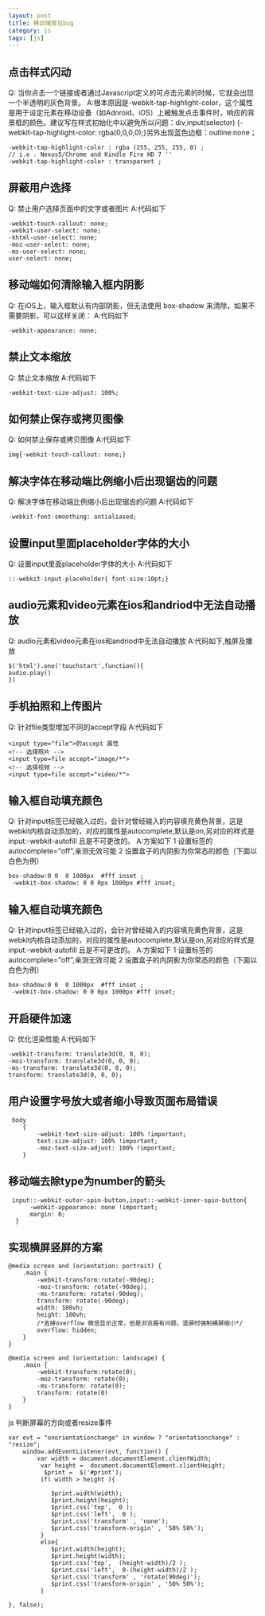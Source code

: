 ```yaml
---
layout: post
title: 移动端常见bug
category: js
tags: [js]
---
```


## 点击样式闪动

Q: 当你点击一个链接或者通过Javascript定义的可点击元素的时候，它就会出现一个半透明的灰色背景。
A:根本原因是-webkit-tap-highlight-color，这个属性是用于设定元素在移动设备（如Adnroid、iOS）上被触发点击事件时，响应的背景框的颜色。建议写在样式初始化中以避免所以问题：div,input(selector) {-webkit-tap-highlight-color: rgba(0,0,0,0);}另外出现蓝色边框：outline:none；

```
-webkit-tap-highlight-color : rgba (255, 255, 255, 0) ;
// i.e . Nexus5/Chrome and Kindle Fire HD 7 ''
-webkit-tap-highlight-color : transparent ;  
```


## 屏蔽用户选择

Q: 禁止用户选择页面中的文字或者图片
A:代码如下

```
-webkit-touch-callout: none;
-webkit-user-select: none;
-khtml-user-select: none;
-moz-user-select: none;
-ms-user-select: none;
user-select: none;
```


## 移动端如何清除输入框内阴影

Q: 在iOS上，输入框默认有内部阴影，但无法使用 box-shadow 来清除，如果不需要阴影，可以这样关闭：
A:代码如下

```
-webkit-appearance: none;
```


## 禁止文本缩放

Q: 禁止文本缩放
A:代码如下

```
-webkit-text-size-adjust: 100%;
```


## 如何禁止保存或拷贝图像

Q: 如何禁止保存或拷贝图像
A:代码如下

```
img{-webkit-touch-callout: none;}
```


## 解决字体在移动端比例缩小后出现锯齿的问题

Q: 解决字体在移动端比例缩小后出现锯齿的问题
A:代码如下

```
-webkit-font-smoothing: antialiased;
```


## 设置input里面placeholder字体的大小

Q: 设置input里面placeholder字体的大小
A:代码如下

```
::-webkit-input-placeholder{ font-size:10pt;}
```


## audio元素和video元素在ios和andriod中无法自动播放

Q: audio元素和video元素在ios和andriod中无法自动播放
A:代码如下,触屏及播放

```
$('html').one('touchstart',function(){
audio.play()
})
```


## 手机拍照和上传图片

Q: 针对file类型增加不同的accept字段
A:代码如下

```
<input type="file">的accept 属性
<!-- 选择照片 -->
<input type=file accept="image/*">
<!-- 选择视频 -->
<input type=file accept="video/*">
```


## 输入框自动填充颜色

Q: 针对input标签已经输入过的，会针对曾经输入的内容填充黄色背景，这是webkit内核自动添加的，对应的属性是autocomplete,默认是on,另对应的样式是input:-webkit-autofill 且是不可更改的。
A:方案如下 1 设置标签的autocomplete="off",亲测无效可能 2 设置盒子的内阴影为你常态的颜色（下面以白色为例）

```
box-shadow:0 0  0 1000px  #fff inset ;
 -webkit-box-shadow: 0 0 0px 1000px #fff inset;
```


## 输入框自动填充颜色

Q: 针对input标签已经输入过的，会针对曾经输入的内容填充黄色背景，这是webkit内核自动添加的，对应的属性是autocomplete,默认是on,另对应的样式是input:-webkit-autofill 且是不可更改的。
A:方案如下 1 设置标签的autocomplete="off",亲测无效可能 2 设置盒子的内阴影为你常态的颜色（下面以白色为例）


```
box-shadow:0 0  0 1000px  #fff inset ;
 -webkit-box-shadow: 0 0 0px 1000px #fff inset;
```


## 开启硬件加速

Q: 优化渲染性能
A:代码如下

```
-webkit-transform: translate3d(0, 0, 0);
-moz-transform: translate3d(0, 0, 0);
-ms-transform: translate3d(0, 0, 0);
transform: translate3d(0, 0, 0);
```


## 用户设置字号放大或者缩小导致页面布局错误

```
 body  
    {  
        -webkit-text-size-adjust: 100% !important;  
        text-size-adjust: 100% !important;  
        -moz-text-size-adjust: 100% !important;  
    } 
```


## 移动端去除type为number的箭头

```
 input::-webkit-outer-spin-button,input::-webkit-inner-spin-button{
      -webkit-appearance: none !important;
      margin: 0; 
  }
```


## 实现横屏竖屏的方案

```
@media screen and (orientation: portrait) {
    .main {
        -webkit-transform:rotate(-90deg);
        -moz-transform: rotate(-90deg);
        -ms-transform: rotate(-90deg);
        transform: rotate(-90deg);
        width: 100vh;
        height: 100vh;
        /*去掉overflow 微信显示正常，但是浏览器有问题，竖屏时强制横屏缩小*/
        overflow: hidden;
    }
}

@media screen and (orientation: landscape) {
    .main {
        -webkit-transform:rotate(0);
        -moz-transform: rotate(0);
        -ms-transform: rotate(0);
        transform: rotate(0)
    }
}
```
js 判断屏幕的方向或者resize事件

```
var evt = "onorientationchange" in window ? "orientationchange" : "resize";
    window.addEventListener(evt, function() {
        var width = document.documentElement.clientWidth;
         var height =  document.documentElement.clientHeight;
          $print =  $('#print');
         if( width > height ){

            $print.width(width);
            $print.height(height);
            $print.css('top',  0 );
            $print.css('left',  0 );
            $print.css('transform' , 'none');
            $print.css('transform-origin' , '50% 50%');
         }
         else{
            $print.width(height);
            $print.height(width);
            $print.css('top',  (height-width)/2 );
            $print.css('left',  0-(height-width)/2 );
            $print.css('transform' , 'rotate(90deg)');
            $print.css('transform-origin' , '50% 50%');
         }

}, false);
```

